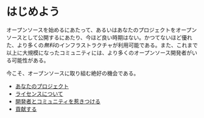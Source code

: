 # はじめよう

オープンソースを始めるにあたって、あるいはあなたのプロジェクトをオープンソースとして公開するにあたり、今ほど良い時期はない。かつてないほど優れた、より多くの*無料*のインフラストラクチャが利用可能である。また、これまで以上に大規模になったコミュニティには、より多くのオープンソース開発者がいる可能性がある。

今こそ、オープンソースに取り組む絶好の機会である。

 * [あなたのプロジェクト](start/do-it.md)
 * [ライセンスについて](start/license.md)
 * [開発者とコミュニティを惹きつける](start/attract.md)
 * [貢献する](start/contributing.md)
